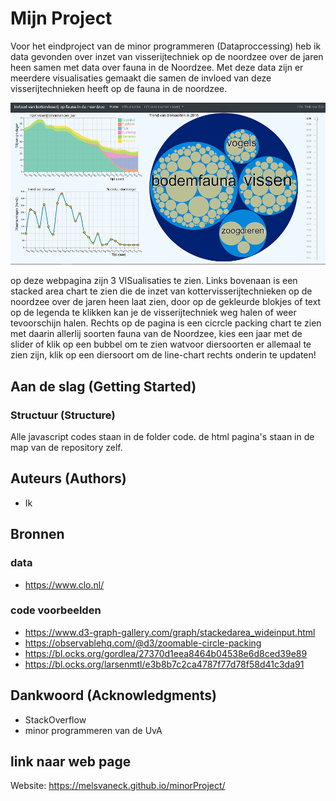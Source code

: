 
# Mijn Project

Voor het eindproject van de minor programmeren (Dataproccessing) heb ik data gevonden over inzet van visserijtechniek op de noordzee over de jaren heen
samen met data over fauna in de Noordzee. Met deze data zijn er meerdere visualisaties gemaakt die samen de invloed van deze visserijtechnieken heeft op de fauna in de noordzee.

![eindpagina](/images/eindversie.png)

op deze webpagina zijn 3 VISualisaties te zien. Links bovenaan is een stacked area chart te zien die de inzet van kottervisserijtechnieken op de noordzee over de jaren heen laat zien,
door op de gekleurde blokjes of text op de legenda te klikken kan je de visserijtechniek weg halen of weer tevoorschijn halen.
Rechts op de pagina is een cicrcle packing chart te zien met daarin allerlij soorten fauna van de Noordzee, kies een jaar met de slider of klik op een bubbel om te zien watvoor diersoorten er allemaal te zien zijn,
klik op een diersoort om de line-chart rechts onderin te updaten!

## Aan de slag (Getting Started)

### Structuur (Structure)

Alle javascript codes staan in de folder code. de html pagina's staan in de map van de repository zelf.

## Auteurs (Authors)
* Ik

## Bronnen

### data
* https://www.clo.nl/

### code voorbeelden
* https://www.d3-graph-gallery.com/graph/stackedarea_wideinput.html
* https://observablehq.com/@d3/zoomable-circle-packing
* https://bl.ocks.org/gordlea/27370d1eea8464b04538e6d8ced39e89
* https://bl.ocks.org/larsenmtl/e3b8b7c2ca4787f77d78f58d41c3da91


## Dankwoord (Acknowledgments)

* StackOverflow
* minor programmeren van de UvA

## link naar web page
Website: https://melsvaneck.github.io/minorProject/

